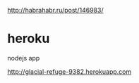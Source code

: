 http://habrahabr.ru/post/146983/

heroku
======

nodejs app

 http://glacial-refuge-9382.herokuapp.com
 
